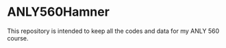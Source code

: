 # ANLY560Hamner
This repository is intended to keep all the codes and data for my ANLY 560 course.  
